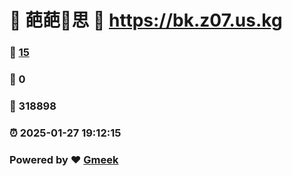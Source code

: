 # 🌚  葩葩🔭思 :link: https://bk.z07.us.kg 
### :page_facing_up: [15](https://bk.z07.us.kg/tag.html) 
### :speech_balloon: 0 
### :hibiscus: 318898 
### :alarm_clock: 2025-01-27 19:12:15 
### Powered by :heart: [Gmeek](https://github.com/Meekdai/Gmeek)
